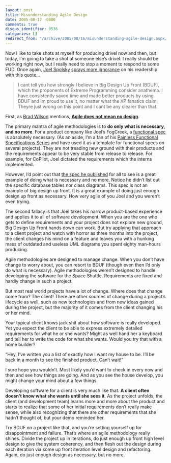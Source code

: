 ```yaml
---
layout: post
title: Misunderstanding Agile Design
date: 2005-08-17 -0800
comments: true
disqus_identifier: 9536
categories: []
redirect_from: "/archive/2005/08/16/misunderstanding-agile-design.aspx/"
---
```


Now I like to take shots at myself for producing drivel now and then,
but today, I’m going to take a shot at someone else’s drivel. I really
should be working right now, but I really need to stop a moment to
respond to some FUD. Once again, [Joel
Spolsky](http://www.joelonsoftware.com/) [sprays more
ignorance](http://www.joelonsoftware.com/articles/AardvarkSpec.html) on
his readership with this quote...

> I cant tell you how strongly I believe in Big Design Up Front (BDUF),
> which the proponents of Extreme Programming consider anathema. I have
> consistently saved time and made better products by using BDUF and Im
> proud to use it, no matter what the XP fanatics claim. Theyre just
> wrong on this point and I cant be any clearer than that.

First, as [Brad Wilson](http://www.agileprogrammer.com/dotnetguy/)
mentions, **[Agile does not mean no
design](http://www.agileprogrammer.com/dotnetguy/archive/2005/08/17/7029.aspx)**.

The primary mantra of agile methodologies is to **do only what is
necessary, and no more**. For a product company like Joel’s FogCreek, a
[functional
spec](http://www.joelonsoftware.com/articles/fog0000000036.html) is
absolutely necessary. (As an aside, I’m a fan of his [Painless
Functional Specifications
Series](http://www.joelonsoftware.com/articles/fog0000000036.html) and
have used it as a template for functional specs on several projects).
They are not treading new ground with their products and the
requirements appear to be very stable from release to release. For
example, for CoPilot, Joel dictated the requirements which the interns
implemented.

However, I’d point out that [the spec he
published](http://www.joelonsoftware.com/articles/AardvarkSpec.html) for
all to see is a great example of doing what is necessary and no more.
Notice he didn’t list out the specific database tables nor class
diagrams. This spec is not an example of big design up front. It is a
great example of doing just enough design up front as necessary. How
very agile of you Joel and you weren’t even trying.

The second fallacy is that Joel takes his narrow product-based
experience and applies it to all of software development. When you are
the one who gets to define requirements and your project does not
explore new ground, Big Design Up Front hands down can work. But try
applying that approach to a client project and watch with horror as
three months into the project, the client changes his mind on a feature
and leaves you with a hunking mass of outdated and useless UML diagrams
you spent eighty man-hours producing.

Agile methodologies are designed to manage change. When you don’t have
change to worry about, you can resort to BDUF (though even then I’d only
do what is necessary). Agile methodologies weren’t designed to handle
developing the software for the Space Shuttle. Requirements are fixed
and hardly change in such a project.

But most real world projects have a lot of change. Where does that
change come from? The client! There are other sources of change during a
project’s lifecycle as well, such as new technologies and from new ideas
gained during the project, but the majority of it comes from the client
changing his or her mind.

Your typical client knows jack shit about how software is really
developed. Yet you expect the client to be able to express extremely
detailed requirements for what he or she wants? Might as well hand her a
keyboard and tell her to write the code for what she wants. Would you
try that with a home builder?

“Hey, I’ve written you a list of exactly how I want my house to be. I’ll
be back in a month to see the finished product. Can’t wait!”

I sure hope you wouldn’t. Most likely you’d want to check in every now
and then and see how things are going. And as you see the house develop,
you might change your mind about a few things.

Developing software for a client is very much like that. **A client
often doesn’t know what she wants until she sees it**. As the project
unfolds, the client (and development team) learns more and more about
the product and starts to realize that some of her initial requirements
don’t really make sense, while also recognizing that there are other
requirements that she hadn’t thought of, but your demo reminded her.

Try BDUF on a project like that, and you’re setting yourself up for
disappointment and failure. That’s where an agile methodology really
shines. Divide the project up in iterations, do just enough up front
high level design to give the system coherency, and then flesh out the
design during each iteration via some up front iteration level design
and refactoring. Again, do just enough design as necessary, but no more.

